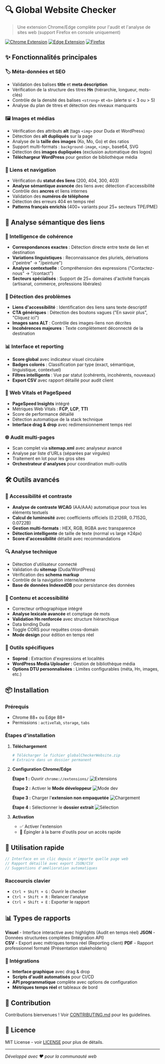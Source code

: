 # 🔍 Global Website Checker

> Une extension Chrome/Edge complète pour l'audit et l'analyse de sites web (support Firefox en console uniquement)

[![Chrome Extension](https://img.shields.io/badge/Chrome-Extension-4285f4?style=flat-square&logo=googlechrome)](https://chrome.google.com/webstore)
[![Edge Extension](https://img.shields.io/badge/Edge-Extension-0078d4?style=flat-square&logo=microsoftedge)](https://microsoftedge.microsoft.com/addons)
[![Firefox](https://img.shields.io/badge/Firefox-Console%20Only-ff9500?style=flat-square&logo=firefox)](https://firefox.com)

## ✨ Fonctionnalités principales

### 🏷️ Méta-données et SEO
- Validation des balises **title** et **meta description**
- Vérification de la structure des titres **Hn** (hiérarchie, longueur, mots-clés)
- Contrôle de la densité des balises `<strong>` et `<b>` (alerte si < 3 ou > 5)
- Analyse du plan de titres et détection des niveaux manquants

### 🖼️ Images et médias
- Vérification des attributs **alt** (tags `<img>` pour Duda et WordPress)
- Détection des **alt dupliqués** sur la page
- Analyse de la **taille des images** (Ko, Mo, Go) et des ratios
- Support multi-formats : `background-image`, `<img>`, base64, SVG
- Détection des **images dupliquées** (exclusion automatique des logos)
- **Téléchargeur WordPress** pour gestion de bibliothèque média

### 🔗 Liens et navigation
- Vérification du **statut des liens** (200, 404, 300, 403)
- **Analyse sémantique avancée** des liens avec détection d'accessibilité
- Contrôle des **ancres** et liens internes
- Validation des **numéros de téléphone**
- Détection des erreurs 404 en temps réel
- **Patterns français enrichis** (400+ variants pour 25+ secteurs TPE/PME)

## 🔗 Analyse sémantique des liens

### 🧠 Intelligence de cohérence
- **Correspondances exactes** : Détection directe entre texte de lien et destination
- **Variations linguistiques** : Reconnaissance des pluriels, dérivations ("peintre" → "/peinture")
- **Analyse contextuelle** : Compréhension des expressions ("Contactez-nous" → "/contact")
- **Secteurs spécialisés** : Support de 25+ domaines d'activité français (artisanat, commerce, professions libérales)

### 🎯 Détection des problèmes
- **Liens d'accessibilité** : Identification des liens sans texte descriptif
- **CTA génériques** : Détection des boutons vagues ("En savoir plus", "Cliquez ici")
- **Images sans ALT** : Contrôle des images-liens non décrites
- **Incohérences majeures** : Texte complètement déconnecté de la destination

### 📊 Interface et reporting
- **Score global** avec indicateur visuel circulaire
- **Badges colorés** : Classification par type (exact, sémantique, linguistique, contextuel)
- **Filtres intelligents** : Vue par statut (cohérents, incohérents, nouveaux)
- **Export CSV** avec rapport détaillé pour audit client

### 🎯 Web Vitals et PageSpeed
- **PageSpeed Insights** intégré
- Métriques Web Vitals : **FCP**, **LCP**, **TTI**
- Score de performance détaillé
- Détection automatique de la stack technique
- **Interface drag & drop** avec redimensionnement temps réel

### 🌐 Audit multi-pages
- Scan complet via **sitemap.xml** avec analyseur avancé
- Analyse par liste d'URLs (séparées par virgules)
- Traitement en lot pour les gros sites
- **Orchestrateur d'analyses** pour coordination multi-outils

## 🛠️ Outils avancés

### 🎨 Accessibilité et contraste
- **Analyse de contraste WCAG** (AA/AAA) automatique pour tous les éléments textuels
- **Calcul de luminosité** avec coefficients officiels (0.2126R, 0.7152G, 0.0722B)
- **Gestion multi-formats** : HEX, RGB, RGBA avec transparence
- **Détection intelligente** de taille de texte (normal vs large ≥24px)
- **Score d'accessibilité** détaillé avec recommandations

### 🔍 Analyse technique
- Détection d'utilisateur connecté
- Validation du **sitemap** (Duda/WordPress)  
- Vérification des **schema markup**
- Contrôle de la navigation interne/externe
- **Base de données IndexedDB** pour persistance des données

### 📝 Contenu et accessibilité
- Correcteur orthographique intégré
- **Analyse lexicale avancée** et comptage de mots
- **Validation Hn renforcée** avec structure hiérarchique
- Data binding Duda
- Toggle CORS pour requêtes cross-domain
- **Mode design** pour édition en temps réel

### 🔧 Outils spécifiques
- **Soprod** : Extraction d'expressions et localités
- **WordPress Media Uploader** : Gestion de bibliothèque média
- **Options DTU personnalisées** : Limites configurables (méta, Hn, images, etc.)

## 📦 Installation

### Prérequis
- Chrome 88+ ou Edge 88+
- Permissions : `activeTab`, `storage`, `tabs`

### Étapes d'installation

1. **Téléchargement**
   ```bash
   # Télécharger le fichier globalCheckerWebsite.zip
   # Extraire dans un dossier permanent
   ```

2. **Configuration Chrome/Edge**
   
   **Étape 1 :** Ouvrir `chrome://extensions/`
   ![Extensions](https://github.com/artkabis/toolsWP/blob/main/Solocal%20tools%2C%20tips%20%26%20fix/tools-cq-checker/Chrome-extension/globalCheckerWebsite/medias/open-extensions.JPG)
   
   **Étape 2 :** Activer le **Mode développeur**
   ![Mode dev](https://github.com/artkabis/toolsWP/blob/main/Solocal%20tools%2C%20tips%20%26%20fix/tools-cq-checker/Chrome-extension/globalCheckerWebsite/medias/mode-dev.JPG)
   
   **Étape 3 :** Charger l'**extension non empaquetée**
   ![Chargement](https://github.com/artkabis/toolsWP/blob/main/Solocal%20tools%2C%20tips%20%26%20fix/tools-cq-checker/Chrome-extension/globalCheckerWebsite/medias/extension-empaquetee.JPG)
   
   **Étape 4 :** Sélectionner le **dossier extrait**
   ![Sélection](https://github.com/artkabis/toolsWP/blob/main/Solocal%20tools%2C%20tips%20%26%20fix/tools-cq-checker/Chrome-extension/globalCheckerWebsite/medias/selection-dossier-extension.JPG)

3. **Activation**
   - ✅ Activer l'extension
   - 📌 Épingler à la barre d'outils pour un accès rapide

## 🚀 Utilisation rapide

```javascript
// Interface en un clic depuis n'importe quelle page web
// Rapport détaillé avec export JSON/CSV
// Suggestions d'amélioration automatiques
```

### Raccourcis clavier
- `Ctrl + Shift + G` : Ouvrir le checker
- `Ctrl + Shift + R` : Relancer l'analyse
- `Ctrl + Shift + E` : Exporter le rapport

## 📊 Types de rapports

**Visuel** - Interface interactive avec highlights (Audit en temps réel)
**JSON** - Données structurées complètes (Intégration API)  
**CSV** - Export avec métriques temps réel (Reporting client)
**PDF** - Rapport professionnel formaté (Présentation stakeholders)

### 🔄 Intégrations
- **Interface graphique** avec drag & drop
- **Scripts d'audit automatisés** pour CI/CD
- **API programmatique** complète avec options de configuration
- **Métriques temps réel** et tableaux de bord

## 🤝 Contribution

Contributions bienvenues ! Voir [CONTRIBUTING.md](CONTRIBUTING.md) pour les guidelines.

## 📄 Licence

MIT License - voir [LICENSE](LICENSE) pour plus de détails.

---

*Développé avec ❤️ pour la communauté web*
